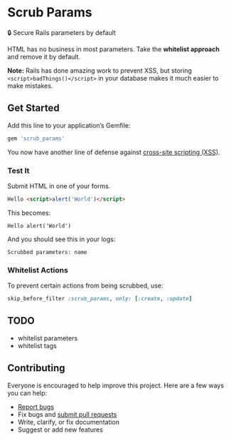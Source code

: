 # Scrub Params

:lock: Secure Rails parameters by default

HTML has no business in most parameters. Take the **whitelist approach** and remove it by default.

**Note:** Rails has done amazing work to prevent XSS, but storing `<script>badThings()</script>` in your database makes it much easier to make mistakes.

## Get Started

Add this line to your application’s Gemfile:

```ruby
gem 'scrub_params'
```

You now have another line of defense against [cross-site scripting (XSS)](http://en.wikipedia.org/wiki/Cross-site_scripting).

### Test It

Submit HTML in one of your forms.

```html
Hello <script>alert('World')</script>
```

This becomes:

```
Hello alert('World')
```

And you should see this in your logs:

```
Scrubbed parameters: name
```

### Whitelist Actions

To prevent certain actions from being scrubbed, use:

```ruby
skip_before_filter :scrub_params, only: [:create, :update]
```

## TODO

- whitelist parameters
- whitelist tags

## Contributing

Everyone is encouraged to help improve this project. Here are a few ways you can help:

- [Report bugs](https://github.com/ankane/scrub_params/issues)
- Fix bugs and [submit pull requests](https://github.com/ankane/scrub_params/pulls)
- Write, clarify, or fix documentation
- Suggest or add new features
